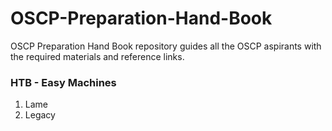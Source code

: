 # OSCP-Preparation-Hand-Book
OSCP Preparation Hand Book repository guides all the OSCP aspirants with the required materials and reference links.

### HTB - Easy Machines
1. Lame
1. Legacy
